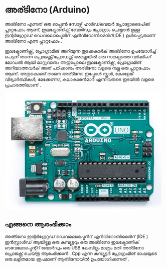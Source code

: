 # അര്ടിനോ (Arduino)

അര്ടിനോ എന്നത് ഒരു ഓപ്പൺ സോഴ്സ് ഹാർഡ്‌വെയർ പ്രോട്ടോടൈപിങ് പ്ലാറ്റഫോം ആണ്, ഇലക്ട്രോണിക്സ് ബോർഡും പ്രോഗ്രാം ചെയ്യാൻ ഉള്ള ഇന്റർഗ്രേറ്റഡ് ഡെവലൊപ്മെൻറ് എൻവിറോൺമെൻറ്(IDE ) ഉൾപ്പെട്ടതാണ് അര്ടിനോ എന്ന പ്ലാറ്റഫോം .

ഇലക്ട്രോണിക്സ്, പ്രോഗ്രാമിങ് അറിയുന്ന തുടക്കകാർക് അര്ടിനോ ഉപയോഗിച്ച് പെട്ടന് തന്നെ പ്രൊജക്റ്റ്/പ്രോഡക്റ്റ് അല്ലെങ്കിൽ ഒരു സങ്കല്പത്തെ വർക്കിംഗ് മോഡൽ ആയി മാറ്റുവാനും അതുപ്പോലെ ഇലക്ട്രോണിക്സ്, പ്രോഗ്രാമിങ് അറിയാത്തവർക് അത് പഠിക്കാനും അര്ടിനോ വളരെ നല്ല ഒരു പ്ലാറ്റഫോം ആണ്. അതുകൊണ്ട് താനെ അര്ടിനോ ഇപ്പോൾ സ്കൂൾ, കോളേജ് വിദ്യാർത്ഥികൾ, മേക്കേഴ്‌സ്, കലാകാരൻമാർ എന്നിവരുടെ ഇടയിൽ വളരെ പ്രചാരത്തിലാണ് .

![Arduino Uno](fig1-1.png)

## എങ്ങനെ ആരംഭിക്കാം

അര്ടിനോ ഇന്റർഗ്രേറ്റഡ് ഡെവലൊപ്മെൻറ് എൻവിറോൺമെൻറ് (IDE ) ഇൻസ്റ്റാൾഡ് ആയിട്ടുള ഒരു കമ്പ്യൂട്ടറും ഒരു അര്ടിനോ ഇലക്ട്രോണിക് ടെവേലോപ്മെന്റ്റ് ബോർഡും ഒരു USB കേബിളും മാത്രം മതി അര്ടിനോ പ്രൊജക്റ്റ് ചെയ്‌തു ആരംഭിക്കാൻ . Cpp എന്ന കമ്പ്യൂട്ടർ പ്രോഗ്രംമിങ് ഭാഷയുടെ ഒരു ലളിതമായ രൂപമാണ് ആര്ടിനോയിൽ ഉപയോഗിക്കുന്നത് .
